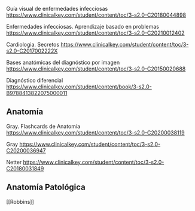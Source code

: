 Guía visual de enfermedades infecciosas
https://www.clinicalkey.com/student/content/toc/3-s2.0-C20180044898

Enfermedades infecciosas. Aprendizaje basado en problemas
https://www.clinicalkey.com/student/content/toc/3-s2.0-C20210012402

Cardiologia. Secretos
https://www.clinicalkey.com/student/content/toc/3-s2.0-C2017002222X

Bases anatómicas del diagnóstico por imagen
https://www.clinicalkey.com/student/content/toc/3-s2.0-C20150020688

Diagnóstico diferencial
https://www.clinicalkey.com/student/content/book/3-s2.0-B9788413822075000011

## Anatomía

Gray. Flashcards de Anatomía
https://www.clinicalkey.com/student/content/toc/3-s2.0-C20200038119

Gray
https://www.clinicalkey.com/student/content/toc/3-s2.0-C20200036947

Netter
https://www.clinicalkey.com/student/content/toc/3-s2.0-C20180031849


## Anatomía Patológica

[[Robbins]]